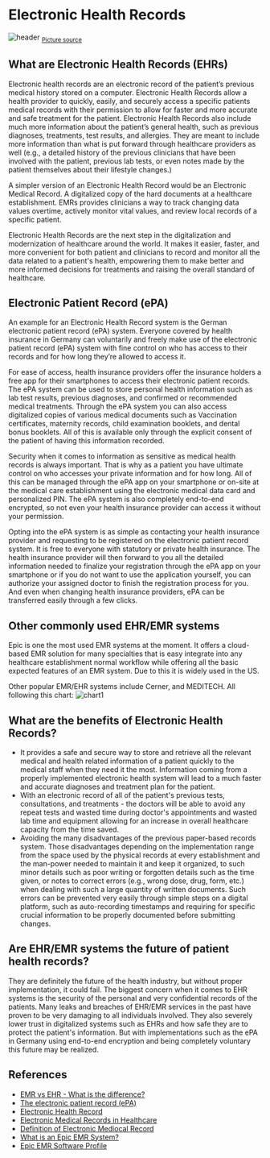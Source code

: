 # Electronic Health Records
![header](https://thirdway.imgix.net/products/a-lifetime-electronic-health-record-for-every-american/HC-Medical-Records-Digital.jpg)
<sub>[Picture source](https://www.thirdway.org/report/a-lifetime-electronic-health-record-for-every-american)</sub>
## What are Electronic Health Records (EHRs)
Electronic health records are an electronic record of the patient’s previous medical history stored on a computer. Electronic Health Records allow a health provider to quickly, easily, and securely access a specific patients medical records with their permission to allow for faster and more accurate and safe treatment for the patient. Electronic Health Records also include much more information about the patient’s general health, such as previous diagnoses, treatments, test results, and allergies. They are meant to include more information than what is put forward through healthcare providers as well (e.g., a detailed history of the previous clinicians that have been involved with the patient, previous lab tests, or even notes made by the patient themselves about their lifestyle changes.)

A simpler version of an Electronic Health Record would be an Electronic Medical Record. A digitalized copy of the hard documents at a healthcare establishment. EMRs provides clinicians a way to track changing data values overtime, actively monitor vital values, and review local records of a specific patient.

Electronic Health Records are the next step in the digitalization and modernization of healthcare around the world. It makes it easier, faster, and more convenient for both patient and clinicians to record and monitor all the data related to a patient's health, empowering them to make better and more informed decisions for treatments and raising the overall standard of healthcare. 

## Electronic Patient Record (ePA)
An example for an Electronic Health Record system is the German electronic patient record (ePA) system. Everyone covered by health insurance in Germany can voluntarily and freely make use of the electronic patient record (ePA) system with fine control on who has access to their records and for how long they’re allowed to access it.

For ease of access, health insurance providers offer the insurance holders a free app for their smartphones to access their electronic patient records. The ePA system can be used to store personal health information such as lab test results, previous diagnoses, and confirmed or recommended medical treatments. Through the ePA system you can also access digitalized copies of various medical documents such as Vaccination certificates, maternity records, child examination booklets, and dental bonus booklets. All of this is available only through the explicit consent of the patient of having this information recorded.

Security when it comes to information as sensitive as medical health records is always important. That is why as a patient you have ultimate control on who accesses your private information and for how long. All of this can be managed through the ePA app on your smartphone or on-site at the medical care establishment using the electronic medical data card and personalized PIN. The ePA system is also completely end-to-end encrypted, so not even your health insurance provider can access it without your permission.

Opting into the ePA system is as simple as contacting your health insurance provider and requesting to be registered on the electronic patient record system. It is free to everyone with statutory or private health insurance. The health insurance provider will then forward to you all the detailed information needed to finalize your registration through the ePA app on your smartphone or if you do not want to use the application yourself, you can authorize your assigned doctor to finish the registration process for you. And even when changing health insurance providers, ePA can be transferred easily through a few clicks.



## Other commonly used EHR/EMR systems
Epic is one the most used EMR systems at the moment. It offers a cloud-based EMR solution for many specialties that is easy integrate into any healthcare establishment normal workflow while offering all the basic expected features of an EMR system. Due to this it is widely used in the US. 

Other popular EMR/EHR systems include Cerner, and MEDITECH. All following this chart:
![chart1](https://i.imgur.com/VkrMklu.png)


## What are the benefits of Electronic Health Records?
-  It provides a safe and secure way to store and retrieve all the relevant medical and health related information of a patient quickly to the medical staff when they need it the most. Information coming from a properly implemented electronic health system will lead to a much faster and accurate diagnoses and treatment plan for the patient.
-  With an electronic record of all of the patient's previous tests, consultations, and treatments - the doctors will be able to avoid any repeat tests and wasted time during doctor's appointments and wasted lab time and equipment allowing for an increase in overall healthcare capacity from the time saved.
- Avoiding the many disadvantages of the previous paper-based records system. Those disadvantages depending on the implementation range from the space used by the physical records at every establishment and the man-power needed to maintain it and keep it organized, to such minor details such as poor writing or forgotten details such as the time given, or notes to correct errors (e.g., wrong dose, drug, form, etc.) when dealing with such a large quantity of written documents. Such errors can be prevented very easily through simple steps on a digital platform, such as auto-recording timestamps and requiring for specific crucial information to be properly documented before submitting changes.



## Are EHR/EMR systems the future of patient health records?
They are definitely the future of the health industry, but without proper implementation, it could fail. The biggest concern when it comes to EHR systems is the security of the personal and very confidential records of the patients. Many leaks and breaches of EHR/EMR services in the past have proven to be very damaging to all individuals involved. They also severely lower trust in digitalized systems such as EHRs and how safe they are to protect the patient's information. But with implementations such as the ePA in Germany using end-to-end encryption and being completely voluntary this future may be realized.




## References
- [EMR vs EHR - What is the difference?](https://www.healthit.gov/buzz-blog/electronic-health-and-medical-records/emr-vs-ehr-difference)
- [The electronic patient record (ePA)](https://gesund.bund.de/en/the-electronic-patient-record)
- [Electronic Health Record](https://en.wikipedia.org/wiki/Electronic_health_record)
- [Electronic Medical Records in Healthcare](https://www.hhs.gov/sites/default/files/2022-02-17-1300-emr-in-healthcare-tlpwhite.pdf)
- [Definition of Electronic Mediocal Record](https://www.cancer.gov/publications/dictionaries/cancer-terms/def/electronic-medical-record)
- [What is an Epic EMR System?](https://digitalhealth.folio3.com/blog/what-is-an-epic-emr-system/)
- [Epic EMR Software Profile](https://www.ehrinpractice.com/epic-ehr-software-profile-119.html)

